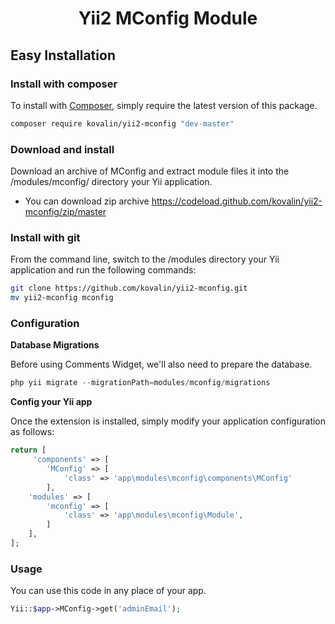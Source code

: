 <h1 align="center">Yii2 MConfig Module</h1>


## Easy Installation

### Install with composer

To install with [Composer](https://getcomposer.org/), simply require the
latest version of this package.

```bash
composer require kovalin/yii2-mconfig "dev-master"
```


### Download and install

Download an archive of MConfig and extract module files it into the /modules/mconfig/ directory your Yii application.

 * You can download zip archive
   https://codeload.github.com/kovalin/yii2-mconfig/zip/master


### Install with git

From the command line, switch to the /modules directory your Yii application and run
the following commands:

```sh
git clone https://github.com/kovalin/yii2-mconfig.git
mv yii2-mconfig mconfig
```


### Configuration

**Database Migrations**

Before using Comments Widget, we'll also need to prepare the database.
```php
php yii migrate --migrationPath=modules/mconfig/migrations
```

**Config your Yii app**

Once the extension is installed, simply modify your application configuration as follows:

```php
return [
     'components' => [
        'MConfig' => [
            'class' => 'app\modules\mconfig\components\MConfig'
        ],
    'modules' => [
        'mconfig' => [
            'class' => 'app\modules\mconfig\Module',
        ]
    ],
];
```


### Usage

You can use this code in any place of your app.

```php
Yii::$app->MConfig->get('adminEmail');
```